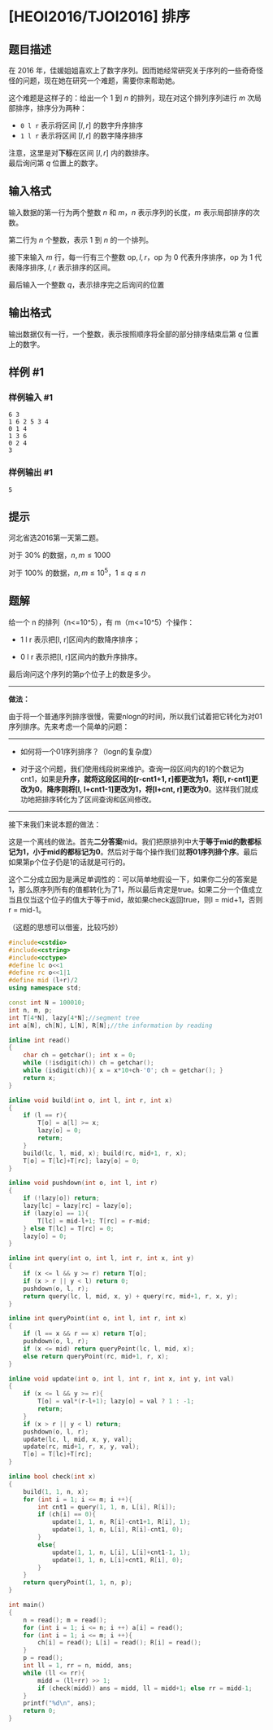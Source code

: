 # [HEOI2016/TJOI2016] 排序

## 题目描述

在 $2016$ 年，佳媛姐姐喜欢上了数字序列。因而她经常研究关于序列的一些奇奇怪怪的问题，现在她在研究一个难题，需要你来帮助她。  

这个难题是这样子的：给出一个 $1$ 到 $n$ 的排列，现在对这个排列序列进行 $m$ 次局部排序，排序分为两种：  

- `0 l r` 表示将区间 $[l,r]$ 的数字升序排序  
- `1 l r` 表示将区间 $[l,r]$ 的数字降序排序  

注意，这里是对**下标**在区间 $[l,r]$ 内的数排序。  
最后询问第 $q$ 位置上的数字。

## 输入格式

输入数据的第一行为两个整数 $n$ 和 $m$，$n$ 表示序列的长度，$m$ 表示局部排序的次数。  

第二行为 $n$ 个整数，表示 $1$ 到 $n$ 的一个排列。  

接下来输入 $m$ 行，每一行有三个整数 $\text{op},l,r$，$\text{op}$ 为 $0$ 代表升序排序，$\text{op}$ 为 $1$ 代表降序排序, $l,r$ 表示排序的区间。  

最后输入一个整数 $q$，表示排序完之后询问的位置

## 输出格式

输出数据仅有一行，一个整数，表示按照顺序将全部的部分排序结束后第 $q$ 位置上的数字。

## 样例 #1

### 样例输入 #1

```
6 3
1 6 2 5 3 4
0 1 4
1 3 6
0 2 4
3
```

### 样例输出 #1

```
5
```

## 提示

河北省选2016第一天第二题。

对于 $30\%$ 的数据，$n,m\leq 1000$

对于 $100\%$ 的数据，$n,m\leq 10^5$，$1\leq q\leq n$

## 题解
给一个 n 的排列（n<=10^5），有 m（m<=10^5）个操作：

- 1 l r 表示把[l, r]区间内的数降序排序；
    
- 0 l r 表示把[l, r]区间内的数升序排序。
    

最后询问这个序列的第p个位子上的数是多少。

---

**做法：**

由于将一个普通序列排序很慢，需要nlogn的时间，所以我们试着把它转化为对01序列排序。先来考虑一个简单的问题：

---

- 如何将一个01序列排序？（logn的复杂度）
    
- 对于这个问题，我们使用线段树来维护。查询一段区间内的1的个数记为cnt1，如果是**升序，就将这段区间的[r-cnt1+1, r]都更改为1，将[l, r-cnt1]更改为0**。**降序则将[l, l+cnt1-1]更改为1，将[l+cnt, r]更改为0**。这样我们就成功地把排序转化为了区间查询和区间修改。
    

---

接下来我们来说本题的做法：

这是一个离线的做法。首先**二分答案**mid。我们把原排列中大**于等于mid的数都标记为1，小于mid的都标记为0**。然后对于每个操作我们就**将01序列排个序**。最后如果第p个位子仍是1的话就是可行的。

这个二分成立因为是满足单调性的：可以简单地假设一下，如果你二分的答案是1，那么原序列所有的值都转化为了1，所以最后肯定是true。如果二分一个值成立当且仅当这个位子的值大于等于mid，故如果check返回true，则l = mid+1，否则r = mid-1。

（这题的思想可以借鉴，比较巧妙）

```cpp
#include<cstdio>
#include<cstring>
#include<cctype>
#define lc o<<1
#define rc o<<1|1
#define mid (l+r)/2
using namespace std;

const int N = 100010;
int n, m, p;
int T[4*N], lazy[4*N];//segment tree
int a[N], ch[N], L[N], R[N];//the information by reading

inline int read()
{
    char ch = getchar(); int x = 0;
    while (!isdigit(ch)) ch = getchar();
    while (isdigit(ch)){ x = x*10+ch-'0'; ch = getchar(); }
    return x;
}

inline void build(int o, int l, int r, int x)
{
    if (l == r){
        T[o] = a[l] >= x;
        lazy[o] = 0;
        return;
    }
    build(lc, l, mid, x); build(rc, mid+1, r, x);
    T[o] = T[lc]+T[rc]; lazy[o] = 0;
}

inline void pushdown(int o, int l, int r)
{
    if (!lazy[o]) return;
    lazy[lc] = lazy[rc] = lazy[o];
    if (lazy[o] == 1){
        T[lc] = mid-l+1; T[rc] = r-mid;
    } else T[lc] = T[rc] = 0;
    lazy[o] = 0;
}

inline int query(int o, int l, int r, int x, int y)
{
    if (x <= l && y >= r) return T[o];
    if (x > r || y < l) return 0;
    pushdown(o, l, r);
    return query(lc, l, mid, x, y) + query(rc, mid+1, r, x, y);
}

inline int queryPoint(int o, int l, int r, int x)
{
    if (l == x && r == x) return T[o];
    pushdown(o, l, r);
    if (x <= mid) return queryPoint(lc, l, mid, x);
    else return queryPoint(rc, mid+1, r, x);
}

inline void update(int o, int l, int r, int x, int y, int val)
{
    if (x <= l && y >= r){
        T[o] = val*(r-l+1); lazy[o] = val ? 1 : -1;
        return;
    }
    if (x > r || y < l) return;
    pushdown(o, l, r);
    update(lc, l, mid, x, y, val);
    update(rc, mid+1, r, x, y, val);
    T[o] = T[lc]+T[rc];
}

inline bool check(int x)
{
    build(1, 1, n, x);
    for (int i = 1; i <= m; i ++){
        int cnt1 = query(1, 1, n, L[i], R[i]);
        if (ch[i] == 0){
            update(1, 1, n, R[i]-cnt1+1, R[i], 1);
            update(1, 1, n, L[i], R[i]-cnt1, 0);
        }
        else{
            update(1, 1, n, L[i], L[i]+cnt1-1, 1);
            update(1, 1, n, L[i]+cnt1, R[i], 0);
        }
    }
    return queryPoint(1, 1, n, p);
}

int main()
{
    n = read(); m = read();
    for (int i = 1; i <= n; i ++) a[i] = read();
    for (int i = 1; i <= m; i ++){
        ch[i] = read(); L[i] = read(); R[i] = read();
    }
    p = read();
    int ll = 1, rr = n, midd, ans;
    while (ll <= rr){
        midd = (ll+rr) >> 1;
        if (check(midd)) ans = midd, ll = midd+1; else rr = midd-1;
    }
    printf("%d\n", ans);
    return 0;
}
```